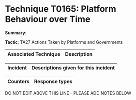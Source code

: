 # Technique T0165: Platform Behaviour over Time

**Summary**: 

**Tactic**: TA27 Actions Taken by Platforms and Governments 


| Associated Technique | Description |
| --------- | ------------------------- |



| Incident | Descriptions given for this incident |
| -------- | -------------------- |



| Counters | Response types |
| -------- | -------------- |


DO NOT EDIT ABOVE THIS LINE - PLEASE ADD NOTES BELOW